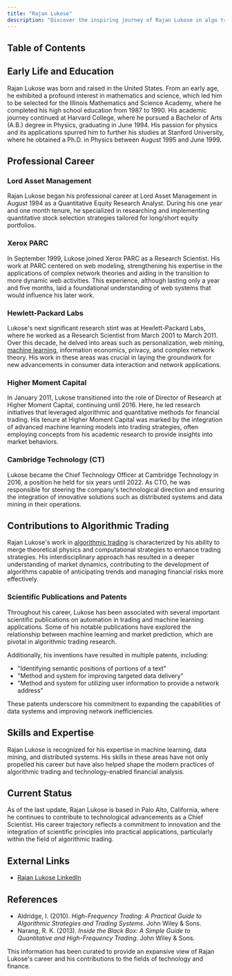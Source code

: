```yaml
---
title: "Rajan Lukose"
description: "Discover the inspiring journey of Rajan Lukose in algo trading with his expertise in machine learning physics and innovative contributions to financial strategies."
---
```




## Table of Contents

## Early Life and Education

Rajan Lukose was born and raised in the United States. From an early age, he exhibited a profound interest in mathematics and science, which led him to be selected for the Illinois Mathematics and Science Academy, where he completed his high school education from 1987 to 1990. His academic journey continued at Harvard College, where he pursued a Bachelor of Arts (A.B.) degree in Physics, graduating in June 1994. His passion for physics and its applications spurred him to further his studies at Stanford University, where he obtained a Ph.D. in Physics between August 1995 and June 1999. 

## Professional Career

### Lord Asset Management

Rajan Lukose began his professional career at Lord Asset Management in August 1994 as a Quantitative Equity Research Analyst. During his one year and one month tenure, he specialized in researching and implementing quantitative stock selection strategies tailored for long/short equity portfolios.

### Xerox PARC

In September 1999, Lukose joined Xerox PARC as a Research Scientist. His work at PARC centered on web modeling, strengthening his expertise in the applications of complex network theories and aiding in the transition to more dynamic web activities. This experience, although lasting only a year and five months, laid a foundational understanding of web systems that would influence his later work.

### Hewlett-Packard Labs

Lukose's next significant research stint was at Hewlett-Packard Labs, where he worked as a Research Scientist from March 2001 to March 2011. Over this decade, he delved into areas such as personalization, web mining, [machine learning](/wiki/machine-learning), information economics, privacy, and complex network theory. His work in these areas was crucial in laying the groundwork for new advancements in consumer data interaction and network applications.

### Higher Moment Capital

In January 2011, Lukose transitioned into the role of Director of Research at Higher Moment Capital, continuing until 2016. Here, he led research initiatives that leveraged algorithmic and quantitative methods for financial trading. His tenure at Higher Moment Capital was marked by the integration of advanced machine learning models into trading strategies, often employing concepts from his academic research to provide insights into market behaviors.

### Cambridge Technology (CT)

Lukose became the Chief Technology Officer at Cambridge Technology in 2016, a position he held for six years until 2022. As CTO, he was responsible for steering the company's technological direction and ensuring the integration of innovative solutions such as distributed systems and data mining in their operations.

## Contributions to Algorithmic Trading

Rajan Lukose's work in [algorithmic trading](/wiki/algorithmic-trading) is characterized by his ability to merge theoretical physics and computational strategies to enhance trading strategies. His interdisciplinary approach has resulted in a deeper understanding of market dynamics, contributing to the development of algorithms capable of anticipating trends and managing financial risks more effectively.

### Scientific Publications and Patents

Throughout his career, Lukose has been associated with several important scientific publications on automation in trading and machine learning applications. Some of his notable publications have explored the relationship between machine learning and market prediction, which are pivotal in algorithmic trading research. 

Additionally, his inventions have resulted in multiple patents, including:

- "Identifying semantic positions of portions of a text"
- "Method and system for improving targeted data delivery"
- "Method and system for utilizing user information to provide a network address"

These patents underscore his commitment to expanding the capabilities of data systems and improving network inefficiencies.

## Skills and Expertise

Rajan Lukose is recognized for his expertise in machine learning, data mining, and distributed systems. His skills in these areas have not only propelled his career but have also helped shape the modern practices of algorithmic trading and technology-enabled financial analysis.

## Current Status

As of the last update, Rajan Lukose is based in Palo Alto, California, where he continues to contribute to technological advancements as a Chief Scientist. His career trajectory reflects a commitment to innovation and the integration of scientific principles into practical applications, particularly within the field of algorithmic trading.

## External Links

- [Rajan Lukose LinkedIn](www.linkedin.com/in/rajanlukose)

## References

- Aldridge, I. (2010). *High-Frequency Trading: A Practical Guide to Algorithmic Strategies and Trading Systems*. John Wiley & Sons.
- Narang, R. K. (2013). *Inside the Black Box: A Simple Guide to Quantitative and High-Frequency Trading*. John Wiley & Sons. 

This information has been curated to provide an expansive view of Rajan Lukose's career and his contributions to the fields of technology and finance.
